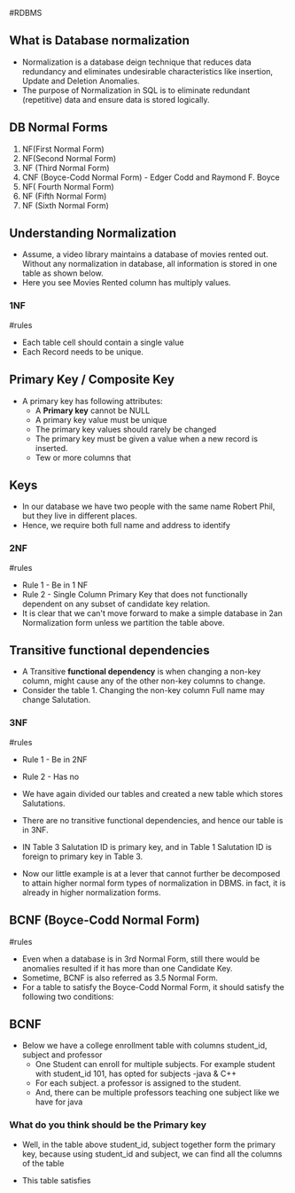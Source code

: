 #RDBMS

## What is Database normalization 
 - Normalization is a database deign technique that reduces data redundancy and eliminates undesirable characteristics like insertion, Update and Deletion Anomalies.
 - The purpose of Normalization in SQL is to eliminate redundant (repetitive) data and ensure data is stored logically.

## DB Normal Forms
1. NF(First Normal Form)
2. NF(Second Normal Form)
3. NF (Third Normal Form)
4. CNF (Boyce-Codd Normal Form) - Edger Codd and Raymond F. Boyce
5. NF( Fourth Normal Form)
6. NF (Fifth Normal Form)
7. NF (Sixth Normal Form)

## Understanding Normalization 
- Assume, a video library maintains a database of movies rented out. Without any normalization in database, all information is stored in one table as shown below.
- Here you see Movies Rented column has multiply values. 


### 1NF
#rules 

- Each table cell should contain a single value
- Each Record needs to be unique.

## Primary Key / Composite Key
- A primary key has following attributes:
	- A **Primary key** cannot be NULL
	- A primary key value must be unique 
	- The primary key values should rarely be changed
	- The primary key must be given a value when a new record is inserted.
	- Tew or more columns that

## Keys
- In our database we have two people with the same name Robert Phil, but they live in different places.
- Hence, we require both full name and address to identify

### 2NF
#rules 

- Rule 1 - Be in 1 NF
- Rule 2 - Single Column Primary Key that does not functionally dependent on any subset of candidate key relation.
- It is clear that we can't move forward to make a simple database in 2an Normalization form unless we partition the table above. 
## Transitive functional dependencies
- A Transitive **functional dependency** is when changing a non-key column, might cause any of the other non-key columns to change.
- Consider the table 1. Changing the non-key column Full name may change Salutation. 

### 3NF
#rules 

- Rule 1 - Be in 2NF
- Rule 2 - Has no



- We have again divided our tables and created a new table which stores Salutations.
- There are no transitive functional dependencies, and hence our table is in 3NF.
- IN Table 3 Salutation ID is primary key, and in Table 1 Salutation ID is foreign to primary key in Table 3.
- Now our little example is at a lever that cannot further be decomposed to attain higher normal form types of normalization in DBMS. in fact, it is already in higher normalization forms. 

## BCNF (Boyce-Codd Normal Form)
#rules 

- Even when a database is in 3rd Normal Form, still there would be anomalies resulted if it has more than one Candidate Key.
- Sometime, BCNF is also referred as 3.5 Normal Form.
- For a table to satisfy the Boyce-Codd Normal Form, it should satisfy the following two conditions:


## BCNF

- Below we have a college enrollment table with columns student_id, subject and professor
	- One Student can enroll for multiple subjects. For example student with student_id 101, has opted for subjects -java & C++
	- For each subject. a professor is assigned to the student.
	- And, there can be multiple professors teaching one subject like we have for java 

### What do you think should be the Primary key 
- Well, in the table above student_id, subject together form the primary key, because using student_id and subject, we can find all the columns of the table 


- This table satisfies 